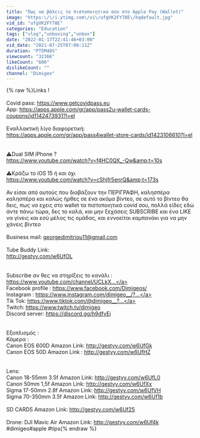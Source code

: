 ```yaml
---
title: "Πως να βάλεις το πιστοποιητικό σου στο Apple Pay (Wallet)"
image: "https:\/\/i.ytimg.com\/vi\/ufgVK2FY78E\/hqdefault.jpg"
vid_id: "ufgVK2FY78E"
categories: "Education"
tags: ["vlog","unboxing","unbox"]
date: "2022-01-17T22:41:46+03:00"
vid_date: "2021-07-25T07:00:11Z"
duration: "PT5M48S"
viewcount: "32366"
likeCount: "606"
dislikeCount: ""
channel: "Dimigeo"
---
```

{% raw %}Links ! <br /><br />Covid pass: <a rel="nofollow" target="blank" href="https://www.getcovidpass.eu">https://www.getcovidpass.eu</a><br />App: <a rel="nofollow" target="blank" href="https://apps.apple.com/gr/app/pass2u-wallet-cards-coupons/id1142473931?l=el">https://apps.apple.com/gr/app/pass2u-wallet-cards-coupons/id1142473931?l=el</a><br /><br />Εναλλακτική λίγο διαφορετική:<br /><a rel="nofollow" target="blank" href="https://apps.apple.com/gr/app/pass4wallet-store-cards/id1423106610?l=el">https://apps.apple.com/gr/app/pass4wallet-store-cards/id1423106610?l=el</a><br /><br /><br />⚠️Dual SIM iPhone ?<br /><a rel="nofollow" target="blank" href="https://www.youtube.com/watch?v=f4HC0QX_-Qw&amp;t=10s">https://www.youtube.com/watch?v=f4HC0QX_-Qw&amp;t=10s</a><br /><br />⚠️Κράζω το iOS 15 ή και όχι<br /><a rel="nofollow" target="blank" href="https://www.youtube.com/watch?v=cShjfr5enrQ&amp;t=173s">https://www.youtube.com/watch?v=cShjfr5enrQ&amp;t=173s</a><br /><br />Αν είσαι από αυτούς που διαβάζουν την ΠΕΡΙΓΡΑΦΗ, καλησπέρα καλησπέρα και καλώς ήρθες σε ένα ακόμα βίντεο, σε αυτό το βίντεο θα δεις, πως να εχεις στο wallet τα πιστοποιητικά covid σου, πολλά είδες εδώ άντε πάνω τώρα, δες το καλά, και μην ξεχάσεις SUBSCRIBE και ένα LIKE να γίνεις και εσύ μέλος τις ομάδας, και εννοείται καμπανάκι για να μην χάνεις βίντεο <br /><br />Business mail: georgedimitriou11@gmail.com<br /><br />Tube Buddy Link: <br /><a rel="nofollow" target="blank" href="http://gestyy.com/w6UfOL​​​​​​​​​​​">http://gestyy.com/w6UfOL​​​​​​​​​​​</a><br /><br /><br />Subscribe αν θες να στηρίξεις το κανάλι : <br /><a rel="nofollow" target="blank" href="https://www.youtube.com/channel/UCLkX...">https://www.youtube.com/channel/UCLkX...</a><br />Facebook profile : <a rel="nofollow" target="blank" href="https://www.facebook.com/Dimigeos/​​​​​">https://www.facebook.com/Dimigeos/​​​​​</a><br />Instagram : <a rel="nofollow" target="blank" href="https://www.instagram.com/dimigeo__/?...">https://www.instagram.com/dimigeo__/?...</a><br />Tik Tok: <a rel="nofollow" target="blank" href="https://www.tiktok.com/@dimigeo__?​​​...">https://www.tiktok.com/@dimigeo__?​​​...</a><br />Twitch: <a rel="nofollow" target="blank" href="https://www.twitch.tv/dimigeo​​​​​​​​​​​">https://www.twitch.tv/dimigeo​​​​​​​​​​​</a><br />Discord server: <a rel="nofollow" target="blank" href="https://discord.gg/h9dfvEj​​​​​​​​​​​">https://discord.gg/h9dfvEj​​​​​​​​​​​</a><br /><br /><br />Εξοπλισμός : <br />Κάμερα :<br />Canon EOS 600D Amazon Link: <a rel="nofollow" target="blank" href="http://gestyy.com/w6UfGk​​​​​​​​​​​">http://gestyy.com/w6UfGk​​​​​​​​​​​</a><br />Canon EOS 50D Amazon Link : <a rel="nofollow" target="blank" href="http://gestyy.com/w6UfHZ​​​​​​​​​​​">http://gestyy.com/w6UfHZ​​​​​​​​​​​</a><br /><br /><br />Lens:<br />Canon 18-55mm 3.5f Amazon Link: <a rel="nofollow" target="blank" href="http://gestyy.com/w6UfL0​​​​​​​​​​​">http://gestyy.com/w6UfL0​​​​​​​​​​​</a><br />Canon 50mm 1,5f Amazon Link: <a rel="nofollow" target="blank" href="http://gestyy.com/w6UfXx​​​​​​​​​​​">http://gestyy.com/w6UfXx​​​​​​​​​​​</a><br />Sigma 17-50mm 2.8f Amazon Link: <a rel="nofollow" target="blank" href="http://gestyy.com/w6UfVH​​​​​​​​​​​">http://gestyy.com/w6UfVH​​​​​​​​​​​</a><br />Sigma 70-350mm 3.5f Amazon Link: <a rel="nofollow" target="blank" href="http://gestyy.com/w6Uf1b​​​​​​​​​​​">http://gestyy.com/w6Uf1b​​​​​​​​​​​</a><br /><br />SD CARDS Amazon Link: <a rel="nofollow" target="blank" href="http://gestyy.com/w6Uf25​​​​​​​​​​​">http://gestyy.com/w6Uf25​​​​​​​​​​​</a><br /><br />Drone: DJI Mavic Air Amazon Link: <a rel="nofollow" target="blank" href="http://gestyy.com/w6Uf4k​​​​​​​​​​​">http://gestyy.com/w6Uf4k​​​​​​​​​​​</a><br />#dimigeo​​​​​​​​​​​ #apple​​​​​​​​​​​ #tips{% endraw %}
